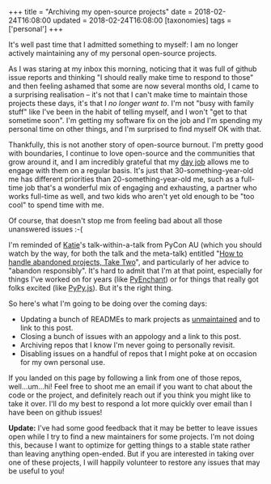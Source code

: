 +++
title = "Archiving my open-source projects"
date = 2018-02-24T16:08:00
updated = 2018-02-24T16:08:00
[taxonomies]
tags = ['personal']
+++

It's well past time that I admitted something to myself: I am no longer actively maintaining any of my personal open-source projects.

As I was staring at my inbox this morning,
noticing that it was full of github issue reports
and thinking "I should really make time to respond to those"
and then feeling ashamed that some are now several months old,
I came to a surprising realisation –
it's not that I can't make time to maintain those projects these days,
it's that I *no longer want to*.
I'm not "busy with family stuff" like I've been in the habit of telling myself,
and I won't "get to that sometime soon".
I'm getting my software fix on the job and I'm spending my personal time on other things,
and I'm surprised to find myself OK with that.

<!-- more -->

Thankfully, this is not another story of open-source burnout.
I'm pretty good with boundaries,
I continue to love open-source and the communities that grow around it,
and I am incredibly grateful that my [day job](https://www.mozilla.org/)
allows me to engage with them on a regular basis.
It's just that 30-something-year-old me has different priorities than 20-something-year-old me,
such as a full-time job that's a wonderful mix of engaging and exhausting,
a partner who works full-time as well,
and two kids who aren't yet old enough to be "too cool" to spend time with me.

Of course, that doesn't stop me from feeling bad about all those unanswered issues :-(

I'm reminded of [Katie](http://glasnt.com/)'s talk-within-a-talk from PyCon AU (which you should watch by the way, for both the talk and the meta-talk) entitled "[How to handle abandoned projects, Take Two](https://www.youtube.com/watch?v=prFaJugC95Y)", and particularly of her advice to "abandon responsibly".  It's hard to admit that I'm at that point, especially for things I've worked on for years (like [PyEnchant](https://github.com/rfk/pyenchant/)) or for things that really got folks excited (like [PyPy.js](https://github.com/pypyjs/pypyjs/)).  But it's the right thing.

So here's what I'm going to be doing over the coming days:

* Updating a bunch of READMEs to mark projects as [unmaintained](http://unmaintained.tech/) and to link to this post.
* Closing a bunch of issues with an appology and a link to this post.
* Archiving repos that I know I'm never going to personally revisit.
* Disabling issues on a handful of repos that I might poke at on occasion for my own personal use.


If you landed on this page by following a link from one of those repos, well...um...hi!
Feel free to shoot me an email if you want to chat about the code or the project,
and definitely reach out if you think you might like to take it over.  I'll do my best
to respond a lot more quickly over email than I have been on github issues!

**Update:** I've had some good feedback that it may be better to leave issues open
while I try to find a new maintainers for some projects.  I'm not doing this, because
I want to optimize for getting things to a stable state rather than leaving anything
open-ended.  But if you are interested in taking over one of these projects, I will
happily volunteer to restore any issues that may be useful to you!
